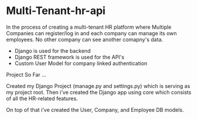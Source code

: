 # Multi-Tenant-hr-api

In the process of creating a multi-tenant HR platform where Multiple Companies can register/log in and each company can manage its own employees. No other company can see another comapny's data. 

- Django is used for the backend
- Django REST framework is used for the API's
- Custom User Model for company linked authentication


Project So Far ...


Created my Django Project (manage.py and settings.py) which is serving as my project root. Then i've created the Django app using core which consists of all the HR-related features. 

On top of that i've created the User, Company, and Employee DB models.
